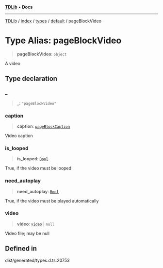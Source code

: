 [**TDLib**](../../../../../../README.md) • **Docs**

***

[TDLib](../../../../../../modules.md) / [index](../../../../../README.md) / [types](../../../README.md) / [default](../README.md) / pageBlockVideo

# Type Alias: pageBlockVideo

> **pageBlockVideo**: `object`

A video

## Type declaration

### \_

> **\_**: `"pageBlockVideo"`

### caption

> **caption**: [`pageBlockCaption`](pageBlockCaption.md)

Video caption

### is\_looped

> **is\_looped**: [`Bool`](Bool.md)

True, if the video must be looped

### need\_autoplay

> **need\_autoplay**: [`Bool`](Bool.md)

True, if the video must be played automatically

### video

> **video**: [`video`](video.md) \| `null`

Video file; may be null

## Defined in

dist/generated/types.d.ts:20753
